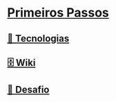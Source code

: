 # [Primeiros Passos](https://pubnic.github.io/first-steps/)

## [🚀 Tecnologias](technologies)

## [🗄 Wiki](wiki)

## [🎯 Desafio](challenge)
